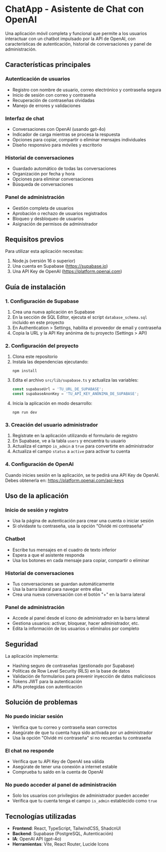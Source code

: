 
# ChatApp - Asistente de Chat con OpenAI

Una aplicación móvil completa y funcional que permite a los usuarios interactuar con un chatbot impulsado por la API de OpenAI, con características de autenticación, historial de conversaciones y panel de administración.

## Características principales

### Autenticación de usuarios
- Registro con nombre de usuario, correo electrónico y contraseña segura
- Inicio de sesión con correo y contraseña
- Recuperación de contraseñas olvidadas
- Manejo de errores y validaciones

### Interfaz de chat
- Conversaciones con OpenAI (usando gpt-4o)
- Indicador de carga mientras se procesa la respuesta
- Opciones para copiar, compartir o eliminar mensajes individuales
- Diseño responsivo para móviles y escritorio

### Historial de conversaciones
- Guardado automático de todas las conversaciones
- Organización por fecha y hora
- Opciones para eliminar conversaciones
- Búsqueda de conversaciones

### Panel de administración
- Gestión completa de usuarios
- Aprobación o rechazo de usuarios registrados
- Bloqueo y desbloqueo de usuarios
- Asignación de permisos de administrador

## Requisitos previos

Para utilizar esta aplicación necesitas:

1. Node.js (versión 16 o superior)
2. Una cuenta en Supabase (https://supabase.io)
3. Una API Key de OpenAI (https://platform.openai.com)

## Guía de instalación

### 1. Configuración de Supabase

1. Crea una nueva aplicación en Supabase
2. En la sección de SQL Editor, ejecuta el script `database_schema.sql` incluido en este proyecto
3. En Authentication > Settings, habilita el proveedor de email y contraseña
4. Copia la URL y la API Key anónima de tu proyecto (Settings > API)

### 2. Configuración del proyecto

1. Clona este repositorio
2. Instala las dependencias ejecutando:
   ```
   npm install
   ```
3. Edita el archivo `src/lib/supabase.ts` y actualiza las variables:
   ```typescript
   const supabaseUrl = 'TU_URL_DE_SUPABASE';
   const supabaseAnonKey = 'TU_API_KEY_ANÓNIMA_DE_SUPABASE';
   ```
4. Inicia la aplicación en modo desarrollo:
   ```
   npm run dev
   ```

### 3. Creación del usuario administrador

1. Regístrate en la aplicación utilizando el formulario de registro
2. En Supabase, ve a la tabla `users` y encuentra tu usuario
3. Actualiza el campo `is_admin` a `true` para convertirte en administrador
4. Actualiza el campo `status` a `active` para activar tu cuenta

### 4. Configuración de OpenAI

Cuando inicies sesión en la aplicación, se te pedirá una API Key de OpenAI. Debes obtenerla en:
https://platform.openai.com/api-keys

## Uso de la aplicación

### Inicio de sesión y registro
- Usa la página de autenticación para crear una cuenta o iniciar sesión
- Si olvidaste tu contraseña, usa la opción "Olvidé mi contraseña"

### Chatbot
- Escribe tus mensajes en el cuadro de texto inferior
- Espera a que el asistente responda
- Usa los botones en cada mensaje para copiar, compartir o eliminar

### Historial de conversaciones
- Tus conversaciones se guardan automáticamente
- Usa la barra lateral para navegar entre ellas
- Crea una nueva conversación con el botón "+" en la barra lateral

### Panel de administración
- Accede al panel desde el ícono de administrador en la barra lateral
- Gestiona usuarios: activar, bloquear, hacer administrador, etc.
- Edita la información de los usuarios o elimínalos por completo

## Seguridad

La aplicación implementa:
- Hashing seguro de contraseñas (gestionado por Supabase)
- Políticas de Row Level Security (RLS) en la base de datos
- Validación de formularios para prevenir inyección de datos maliciosos
- Tokens JWT para la autenticación
- APIs protegidas con autenticación

## Solución de problemas

### No puedo iniciar sesión
- Verifica que tu correo y contraseña sean correctos
- Asegúrate de que tu cuenta haya sido activada por un administrador
- Usa la opción "Olvidé mi contraseña" si no recuerdas tu contraseña

### El chat no responde
- Verifica que tu API Key de OpenAI sea válida
- Asegúrate de tener una conexión a internet estable
- Comprueba tu saldo en la cuenta de OpenAI

### No puedo acceder al panel de administración
- Solo los usuarios con privilegios de administrador pueden acceder
- Verifica que tu cuenta tenga el campo `is_admin` establecido como `true`

## Tecnologías utilizadas

- **Frontend**: React, TypeScript, TailwindCSS, ShadcnUI
- **Backend**: Supabase (PostgreSQL, Autenticación)
- **IA**: OpenAI API (gpt-4o)
- **Herramientas**: Vite, React Router, Lucide Icons

